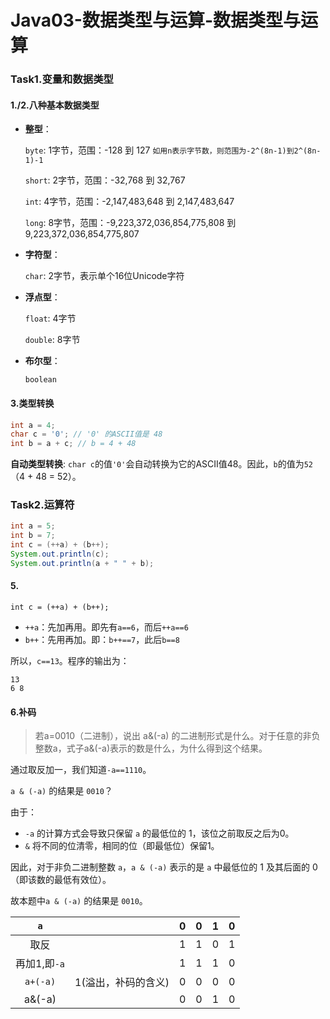 # Java03-数据类型与运算-数据类型与运算

### **Task1.变量和数据类型**

#### 1./2.八种基本数据类型

* **整型**：

  `byte`: 	1字节，范围：-128 到 127     `如用n表示字节数，则范围为-2^(8n-1)到2^(8n-1)-1`

  `short`: 	2字节，范围：-32,768 到 32,767

  `int`: 		4字节，范围：-2,147,483,648 到 2,147,483,647

  `long`: 	8字节，范围：-9,223,372,036,854,775,808 到 9,223,372,036,854,775,807

* **字符型**：

  `char`: 2字节，表示单个16位Unicode字符

* **浮点型**：

  `float`: 4字节

  `double`: 8字节

* **布尔型**：

  `boolean`

#### 3.类型转换

```java
int a = 4;
char c = '0'; // '0' 的ASCII值是 48
int b = a + c; // b = 4 + 48
```

**自动类型转换**: `char c`的值`'0'`会自动转换为它的ASCII值48。因此，`b`的值为`52`（4 + 48 = 52）。

### **Task2.运算符**

```java
int a = 5;
int b = 7;
int c = (++a) + (b++);
System.out.println(c);
System.out.println(a + " " + b);
```

#### 5.

`int c = (++a) + (b++);`

- `++a`：先加再用。即先有`a==6`，而后`++a==6`
- `b++`：先用再加。即：`b++==7`，此后`b==8`

所以，`c==13`。程序的输出为：

```
13
6 8
```

#### 6.补码

> 若a=0010（二进制），说出 a&(-a) 的二进制形式是什么。对于任意的非负整数a，式子a&(-a)表示的数是什么，为什么得到这个结果。

通过取反加一，我们知道`-a==1110`。

`a & (-a)` 的结果是 `0010`？

由于：

- `-a` 的计算方式会导致只保留 `a` 的最低位的 1，该位之前取反之后为0。
-  `&` 将不同的位清零，相同的位（即最低位）保留1。

因此，对于非负二进制整数 `a`，`a & (-a)` 表示的是 `a` 中最低位的 1 及其后面的 0（即该数的最低有效位）。

故本题中`a & (-a)` 的结果是 `0010`。

|     `a`      |                     | 0    | 0    | 1    | 0    |
| :----------: | :-----------------: | :--- | ---- | ---- | :--- |
|     取反     |                     | 1    | 1    | 0    | 1    |
| 再加1,即`-a` |                     | 1    | 1    | 1    | 0    |
|   `a+(-a)`   | 1(溢出，补码的含义) | 0    | 0    | 0    | 0    |
|    a&(-a)    |                     | 0    | 0    | 1    | 0    |

